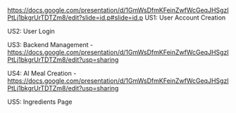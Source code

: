 https://docs.google.com/presentation/d/1GmWsDfmKFeinZwfWcGeqJHSgzIPtLj1bkgrUrTDTZm8/edit?slide=id.p#slide=id.p US1: User Account Creation
<link to template slide> 
US2: User Login

US3: Backend Management - https://docs.google.com/presentation/d/1GmWsDfmKFeinZwfWcGeqJHSgzIPtLj1bkgrUrTDTZm8/edit?usp=sharing


US4: AI Meal Creation - https://docs.google.com/presentation/d/1GmWsDfmKFeinZwfWcGeqJHSgzIPtLj1bkgrUrTDTZm8/edit?usp=sharing
<link to template slide> US5: Ingredients Page
